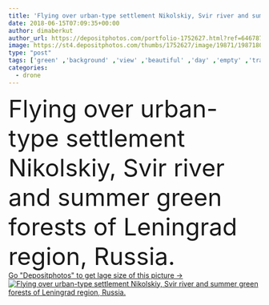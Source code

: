 ```yaml
---
title: 'Flying over urban-type settlement Nikolskiy, Svir river and summer green forests of Leningrad region, Russia. '
date: 2018-06-15T07:09:35+00:00
author: dimaberkut
author_url: https://depositphotos.com/portfolio-1752627.html?ref=64678756
image: https://st4.depositphotos.com/thumbs/1752627/image/19871/198718014/api_thumb_450.jpg?forcejpeg=true
type: "post"
tags: ['green' ,'background' ,'view' ,'beautiful' ,'day' ,'empty' ,'travel' ,'summer' ,'outdoors' ,'nature' ,'rural' ,'wooden' ,'old' ,'rustic' ,'river' ,'landscape' ,'village' ,'architecture' ,'city' ,'house' ,'structure' ,'home' ,'roof' ,'street' ,'wood' ,'scenic' ,'tourism' ,'town' ,'panoramic' ,'roofs' ,'Russia' ,'fly' ,'top' ,'country' ,'architectural' ,'russian' ,'houses' ,'residential' ,'buildings' ,'Leningrad' ,'aerial' ,'region' ,'abandoned' ,'Karelia' ,'settlement' ,'drone' ,'nikolskiy' ,'Svir' ,'urban type' ,'quadcopter' ]
categories: 
  - drone
---
```

<div aling="center">
            <font size="60"> Flying over urban-type settlement Nikolskiy, Svir river and summer green forests of Leningrad region, Russia.</font>   
</div>
<div>
    <a href='https://st4.depositphotos.com/thumbs/1752627/image/19871/198718014/api_thumb_450.jpg?forcejpeg=true?ref=64678756' target=_blank > Go "Depositphotos" to get lage size of this picture ->
        <img href='https://st4.depositphotos.com/thumbs/1752627/image/19871/198718014/api_thumb_450.jpg?forcejpeg=true?ref=64678756' src='https://st4.depositphotos.com/1752627/19871/i/950/depositphotos_198718014-stock-photo-flying-urban-type-settlement-nikolskiy.jpg?forcejpeg=true' alt='Flying over urban-type settlement Nikolskiy, Svir river and summer green forests of Leningrad region, Russia.' >
    </a>
</div>
